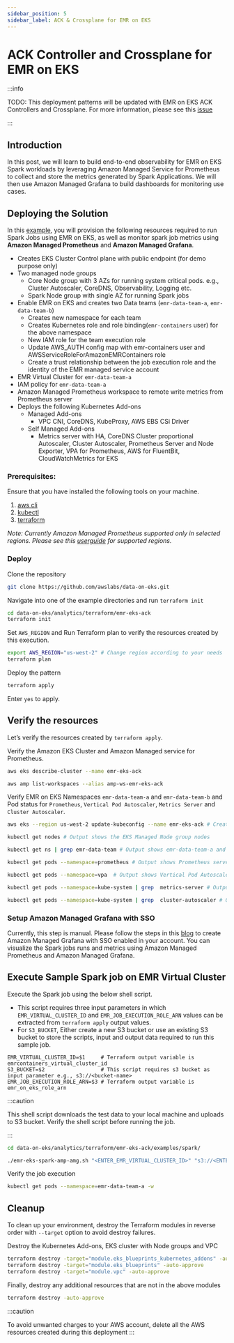 ```yaml
---
sidebar_position: 5
sidebar_label: ACK & Crossplane for EMR on EKS
---
```


# ACK Controller and Crossplane for EMR on EKS
:::info

TODO: This deployment patterns will be updated with EMR on EKS ACK Controllers and Crossplane.
For more information, please see this [issue](https://github.com/awslabs/data-on-eks/issues/51)

:::

## Introduction
In this post, we will learn to build end-to-end observability for EMR on EKS Spark workloads by leveraging Amazon Managed Service for Prometheus to collect and store the metrics generated by Spark Applications.
We will then use Amazon Managed Grafana to build dashboards for monitoring use cases.

## Deploying the Solution

In this [example](https://github.com/awslabs/data-on-eks/tree/main/analytics/terraform/emr-eks-ack), you will provision the following resources required to run Spark Jobs using EMR on EKS, as well as monitor spark job metrics using **Amazon Managed Prometheus** and **Amazon Managed Grafana**.

- Creates EKS Cluster Control plane with public endpoint (for demo purpose only)
- Two managed node groups
  - Core Node group with 3 AZs for running system critical pods. e.g., Cluster Autoscaler, CoreDNS, Observability, Logging etc.
  - Spark Node group with single AZ for running Spark jobs
- Enable EMR on EKS and creates two Data teams (`emr-data-team-a`, `emr-data-team-b`)
  - Creates new namespace for each team
  - Creates Kubernetes role and role binding(`emr-containers` user) for the above namespace
  - New IAM role for the team execution role
  - Update AWS_AUTH config map with  emr-containers user and AWSServiceRoleForAmazonEMRContainers role
  - Create a trust relationship between the job execution role and the identity of the EMR managed service account
- EMR Virtual Cluster for `emr-data-team-a`
- IAM policy for `emr-data-team-a`
- Amazon Managed Prometheus workspace to remote write metrics from Prometheus server
- Deploys the following Kubernetes Add-ons
    - Managed Add-ons
        - VPC CNI, CoreDNS, KubeProxy, AWS EBS CSi Driver
    - Self Managed Add-ons
        - Metrics server with HA, CoreDNS Cluster proportional Autoscaler, Cluster Autoscaler, Prometheus Server and Node Exporter, VPA for Prometheus, AWS for FluentBit, CloudWatchMetrics for EKS

### Prerequisites:

Ensure that you have installed the following tools on your machine.

1. [aws cli](https://docs.aws.amazon.com/cli/latest/userguide/install-cliv2.html)
2. [kubectl](https://Kubernetes.io/docs/tasks/tools/)
3. [terraform](https://learn.hashicorp.com/tutorials/terraform/install-cli)

_Note: Currently Amazon Managed Prometheus supported only in selected regions. Please see this [userguide](https://docs.aws.amazon.com/prometheus/latest/userguide/what-is-Amazon-Managed-Service-Prometheus.html) for supported regions._

### Deploy

Clone the repository

```bash
git clone https://github.com/awslabs/data-on-eks.git
```

Navigate into one of the example directories and run `terraform init`

```bash
cd data-on-eks/analytics/terraform/emr-eks-ack
terraform init
```

Set `AWS_REGION` and Run Terraform plan to verify the resources created by this execution.

```bash
export AWS_REGION="us-west-2" # Change region according to your needs
terraform plan
```

Deploy the pattern

```bash
terraform apply
```

Enter `yes` to apply.

## Verify the resources

Let’s verify the resources created by `terraform apply`.

Verify the Amazon EKS Cluster and Amazon Managed service for Prometheus.

```bash
aws eks describe-cluster --name emr-eks-ack

aws amp list-workspaces --alias amp-ws-emr-eks-ack
```

Verify EMR on EKS Namespaces `emr-data-team-a` and `emr-data-team-b` and Pod status for `Prometheus`, `Vertical Pod Autoscaler`, `Metrics Server` and `Cluster Autoscaler`.

```bash
aws eks --region us-west-2 update-kubeconfig --name emr-eks-ack # Creates k8s config file to authenticate with EKS Cluster

kubectl get nodes # Output shows the EKS Managed Node group nodes

kubectl get ns | grep emr-data-team # Output shows emr-data-team-a and emr-data-team-b namespaces for data teams

kubectl get pods --namespace=prometheus # Output shows Prometheus server and Node exporter pods

kubectl get pods --namespace=vpa  # Output shows Vertical Pod Autoscaler pods

kubectl get pods --namespace=kube-system | grep  metrics-server # Output shows Metric Server pod

kubectl get pods --namespace=kube-system | grep  cluster-autoscaler # Output shows Cluster Autoscaler pod
```

### Setup Amazon Managed Grafana with SSO
Currently, this step is manual. Please follow the steps in this [blog](https://aws.amazon.com/blogs/mt/monitoring-amazon-emr-on-eks-with-amazon-managed-prometheus-and-amazon-managed-grafana/) to create Amazon Managed Grafana with SSO enabled in your account.
You can visualize the Spark jobs runs and metrics using Amazon Managed Prometheus and Amazon Managed Grafana.

## Execute Sample Spark job on EMR Virtual Cluster
Execute the Spark job using the below shell script.

- This script requires three input parameters in which `EMR_VIRTUAL_CLUSTER_ID` and `EMR_JOB_EXECUTION_ROLE_ARN` values can be extracted from `terraform apply` output values.
- For `S3_BUCKET`, Either create a new S3 bucket or use an existing S3 bucket to store the scripts, input and output data required to run this sample job.

```text
EMR_VIRTUAL_CLUSTER_ID=$1     # Terraform output variable is emrcontainers_virtual_cluster_id
S3_BUCKET=$2                  # This script requires s3 bucket as input parameter e.g., s3://<bucket-name>
EMR_JOB_EXECUTION_ROLE_ARN=$3 # Terraform output variable is emr_on_eks_role_arn
```
:::caution

This shell script downloads the test data to your local machine and uploads to S3 bucket. Verify the shell script before running the job.

:::

```bash
cd data-on-eks/analytics/terraform/emr-eks-ack/examples/spark/

./emr-eks-spark-amp-amg.sh "<ENTER_EMR_VIRTUAL_CLUSTER_ID>" "s3://<ENTER-YOUR-BUCKET-NAME>" "<EMR_JOB_EXECUTION_ROLE_ARN>"
```

Verify the job execution

```bash
kubectl get pods --namespace=emr-data-team-a -w
```

## Cleanup

To clean up your environment, destroy the Terraform modules in reverse order with `--target` option to avoid destroy failures.

Destroy the Kubernetes Add-ons, EKS cluster with Node groups and VPC

```bash
terraform destroy -target="module.eks_blueprints_kubernetes_addons" -auto-approve
terraform destroy -target="module.eks_blueprints" -auto-approve
terraform destroy -target="module.vpc" -auto-approve
```

Finally, destroy any additional resources that are not in the above modules

```bash
terraform destroy -auto-approve
```
:::caution

To avoid unwanted charges to your AWS account, delete all the AWS resources created during this deployment
:::
